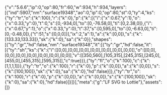 {"v":"5.6.6","ip":0,"op":80,"fr":60,"w":934,"h":934,"layers":[{"ind":5907,"nm":"surface19348","ao":0,"ip":0,"op":80,"st":0,"ty":4,"ks":{"ty":"tr","o":{"k":100},"r":{"k":0},"p":{"k":[{"i":{"x":0.67,"y":1},"o":{"x":0.33,"y":0},"t":0,"s":[0,-934,0],"to":[0,-76.58,0],"ti":[0,2.38,0]},{"i":{"x":0.67,"y":1},"o":{"x":0.33,"y":0},"t":37,"s":[0,595,0],"to":[0,-6.63,0],"ti":[0,-0.48,0]},{"t":51,"s":[0,0,0]}],"ix":2,"a":1},"a":{"k":[0,0]},"s":{"k":[133.33,133.33]},"sk":{"k":0},"sa":{"k":0}},"shapes":[{"ty":"gr","hd":false,"nm":"surface19348","it":[{"ty":"gr","hd":false,"it":[{"ty":"sh","ks":{"k":{"i":[[0,0],[0,0],[0,0],[0,0],[0,0],[0,0],[0,0]],"o":[[0,0],[0,0],[0,0],[0,0],[0,0],[0,0],[0,0]],"v":[[350,560],[105,315],[245,315],[245,0],[455,0],[455,315],[595,315]],"c":true}}},{"ty":"fl","o":{"k":100},"c":{"k":[1,1,1,1]}},{"ty":"tr","o":{"k":100},"r":{"k":0},"p":{"k":[0,0]},"a":{"k":[0,0]},"s":{"k":[100,100]},"sk":{"k":0},"sa":{"k":0},"hd":false}]},{"ty":"tr","o":{"k":100},"r":{"k":0},"p":{"k":[0,0]},"a":{"k":[0,0]},"s":{"k":[100,100]},"sk":{"k":0},"sa":{"k":0},"hd":false}]}]}],"meta":{"g":"LF SVG to Lottie"},"assets":[]}

